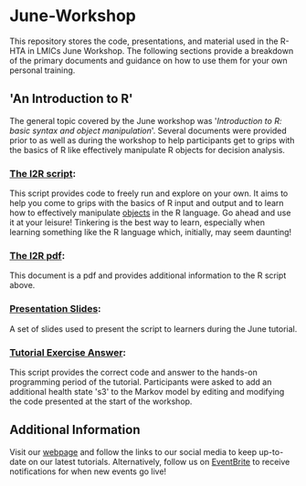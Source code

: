 # June-Workshop
This repository stores the code, presentations, and material used in the R-HTA in LMICs June Workshop. The following sections provide a breakdown of the primary documents and guidance on how to use them for your own personal training.

## 'An Introduction to R'
The general topic covered by the June workshop was '*Introduction to R: basic syntax and object manipulation*'. Several documents were provided prior to as well as during the workshop to help participants get to grips with the basics of R like effectively manipulate R objects for decision analysis.

### [The I2R script](R/Intro2R.R):
This script provides code to freely run and explore on your own. It aims to help you come to grips with the basics of R input and output and to learn how to effectively manipulate [objects](https://rstudio-education.github.io/hopr/r-objects.html) in the R language. Go ahead and use it at your leisure! Tinkering is the best way to learn, especially when learning something like the R language which, initially, may seem daunting!

### [The I2R pdf](docs/Intro2R.pdf):
This document is a pdf and provides additional information to the R script above. 

### [Presentation Slides](docs/RHTA_Workshop.pdf):
A set of slides used to present the script to learners during the June tutorial.

### [Tutorial Exercise Answer](docs/final_exercise_results_presentation.pdf): 
This script provides the correct code and answer to the hands-on programming period of the tutorial. Participants were asked to add an additional health state 's3' to the Markov model by editing and modifying the code presented at the start of the workshop.

## Additional Information
Visit our [webpage](https://r-hta-in-lmics.github.io) and follow the links to our social media to keep up-to-date on our latest tutorials. Alternatively, follow us on [EventBrite](https://www.eventbrite.co.uk/o/r-hta-in-lmics-46016978693) to receive notifications for when new events go live!